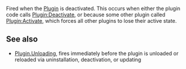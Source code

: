 Fired when the [Plugin](https://developer.roblox.com/en-us/api-reference/class/Plugin) is deactivated. This occurs when either the plugin code calls [Plugin:Deactivate](https://developer.roblox.com/en-us/api-reference/function/Plugin/Deactivate), or because some other plugin called [Plugin:Activate](https://developer.roblox.com/en-us/api-reference/function/Plugin/Activate), which forces all other plugins to lose their active state.

See also
--------

*   [Plugin.Unloading](https://developer.roblox.com/en-us/api-reference/event/Plugin/Unloading), fires immediately before the plugin is unloaded or reloaded via uninstallation, deactivation, or updating